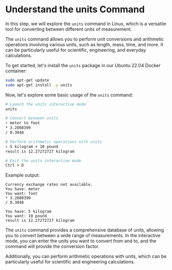 # Understand the units Command

In this step, we will explore the `units` command in Linux, which is a versatile tool for converting between different units of measurement.

The `units` command allows you to perform unit conversions and arithmetic operations involving various units, such as length, mass, time, and more. It can be particularly useful for scientific, engineering, and everyday calculations.

To get started, let's install the `units` package in our Ubuntu 22.04 Docker container:

```bash
sudo apt-get update
sudo apt-get install -y units
```

Now, let's explore some basic usage of the `units` command:

```bash
# Launch the units interactive mode
units

# Convert between units
> meter to foot
* 3.2808399
/ 0.3048

# Perform arithmetic operations with units
> 5 kilogram + 10 pound
result is 12.27272727 kilogram

# Exit the units interactive mode
Ctrl + D
```

Example output:

```
Currency exchange rates not available.
You have: meter
You want: foot
* 3.2808399
/ 0.3048

You have: 5 kilogram
You want: 10 pound
result is 12.27272727 kilogram
```

The `units` command provides a comprehensive database of units, allowing you to convert between a wide range of measurements. In the interactive mode, you can enter the units you want to convert from and to, and the command will provide the conversion factor.

Additionally, you can perform arithmetic operations with units, which can be particularly useful for scientific and engineering calculations.

